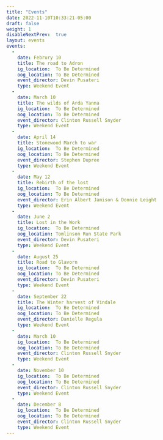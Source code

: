 ```yaml
---
title: "Events"
date: 2022-11-10T10:33:21-05:00
draft: false
weight: 1
disableNextPrev:  true
layout: events
events:
  - 
    date: Februry 10
    title: The road to Adron
    ig_location:  To Be Determined
    oog_location: To Be Determined
    event_director: Devin Pusateri
    type: Weekend Event
  - 
    date: March 10
    title: The wilds of Arda Yanna
    ig_location:  To Be Determined
    oog_location: To Be Determined
    event_director: Clinton Russell Snyder
    type: Weekend Event
  - 
    date: April 14
    title: Stonewood March to war
    ig_location:  To Be Determined
    oog_location: To Be Determined
    event_director: Stephen Dupree
    type: Weekend Event
  - 
    date: May 12
    title: Rebirth of the lost
    ig_location:  To Be Determined
    oog_location: To Be Determined
    event_director: Erin Albert Jamison & Donnie Leight
    type: Weekend Event
  - 
    date: June 2
    title: Lost in the Work
    ig_location:  To Be Determined
    oog_location: Tomlinson Run State Park
    event_director: Devin Pusateri
    type: Weekend Event
  - 
    date: August 25
    title: Road to Glavorn
    ig_location:  To Be Determined
    oog_location: To Be Determined
    event_director: Devin Pusateri
    type: Weekend Event
  - 
    date: September 22
    title: The Winter harvest of Vindale
    ig_location:  To Be Determined
    oog_location: To Be Determined
    event_director: Danielle Regula 
    type: Weekend Event
  - 
    date: March 10
    ig_location:  To Be Determined
    oog_location: To Be Determined
    event_director: Clinton Russell Snyder
    type: Weekend Event
  - 
    date: November 10
    ig_location:  To Be Determined
    oog_location: To Be Determined
    event_director: Clinton Russell Snyder
    type: Weekend Event
  - 
    date: December 8
    ig_location:  To Be Determined
    oog_location: To Be Determined
    event_director: Clinton Russell Snyder
    type: Weekend Event
---
```


